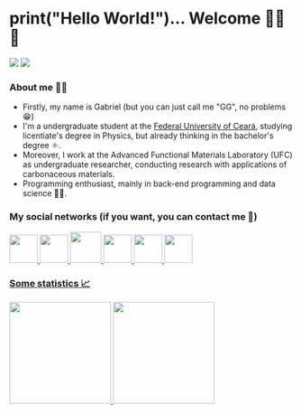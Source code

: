 # print("Hello World!")... Welcome :man_astronaut::rocket:
![](https://komarev.com/ghpvc/?username=gabrieleight&color=grey)
![](https://img.shields.io/github/stars/gabrieleight?color=grey&logoColor=grey)

### About me :sassy_man:
- Firstly, my name is Gabriel (but you can just call me "GG", no problems :grin:)
- I'm a undergraduate student at the [Federal University of Ceará](http://ufc.br/), studying licentiate's degree in Physics, but already thinking in the bachelor's degree :atom_symbol:.
- Moreover, I work at the Advanced Functional Materials Laboratory (UFC) as undergraduate researcher, conducting research with applications of carbonaceous materials.
- Programming enthusiast, mainly in back-end programming and data science :man_technologist:.

<!-- Colocar uma seção "linguagens que sei ou quero aprender", enumerando as principais linguagens que uso e as que tenho vontade de desenvolver --> 
<!-- Colocar uma seção explicando os repositórios do meu GitHub --> 

### My social networks (if you want, you can contact me :call_me_hand:)
<div>
  <a href="//instagram.com/gabrieloliveiraa1_"><img src="icons/icon-instagram.ico" width=50 height=50> 
  <a href="//twitter.com/gabrieleight"><img src="icons/icon-twitter.ico" width=50 height=50> 
  <a href="//lattes.cnpq.br/0938260034922646"><img src="icons/icon-lattes.ico" width=55 height=55>
  <a href="//orcid.org/0000-0002-6633-4172"><img src="icons/icon-orcid.ico" width=50 height=50>
  <a href="//linkedin.com/in/gabrieleight/"><img src="icons/icon-linkedin.ico" width=50 height=50>
  <a href="mailto:gabrielgilberto@fisica.ufc.br"><img src="icons/icon-gmail.ico" width=50 height=50>
</div>

### Some statistics :chart_with_upwards_trend:
<div>
  <img height="180em" src="https://github-readme-stats.vercel.app/api?username=gabrieleight&custom_title=My GitHub Stats (@gabrieleight)&count_private=true&theme=dark&include_all_commits=true&count_private=true&icon_color=F8F8FF"/>
  <img height="180em" src="https://github-readme-stats.vercel.app/api/top-langs/?username=gabrieleight&layout=default&bg_color=151515&text_color=F8F8FF&title_color=F8F8FF"/>
<div>
